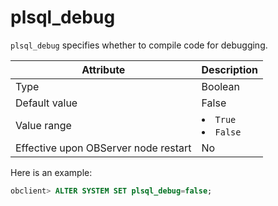 plsql_debug
================================

`plsql_debug` specifies whether to compile code for debugging.


| Attribute | Description |
|------------------|------------------------------------------------------------------------------------------------------------|
| Type | Boolean |
| Default value | False |
| Value range | <li> `True`   <li> `False` |
| Effective upon OBServer node restart | No |



Here is an example:

```sql
obclient> ALTER SYSTEM SET plsql_debug=false;
```


